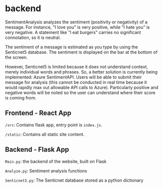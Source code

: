 # backend
SentimentAnalysis analyzes the sentiment (positivity or negativity) of a message. For instance, "I love you" is very positive, while "I hate you" is very negative. A statement like "I eat burgers" carries no significant connotation, so it is neutral.

The sentiment of a message is estimated as you type by using the Senticnet5 database. The sentiment is displayed on the bar at the bottom of the screen.

However, Senticnet5 is limited because it does not understand context, merely individual words and phrases. So, a better solution is currently being implemented: Azure SentimentAPI. Users will be able to submit their message for analysis (this cannot be conducted in real time because it would rapidly max out allowable API calls to Azure). Particularly positive and negative words will be noted so the user can understand where their score is coming from.

## Frontend - React App

``/src``: Contains flask app, entry point is ``index.js``.

``/static``: Contains all static site content.

## Backend - Flask App

``Main.py``: the backend of the website, built on Flask

``Analyze.py``: Sentiment analysis functions

``Senticnet5.py``: The Senticnet database stored as a python dictionary
